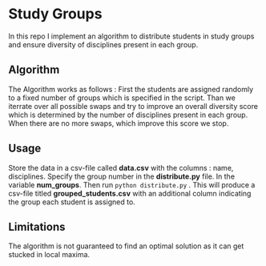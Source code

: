 # Study Groups

In this repo I implement an algorithm to distribute students in study groups and ensure diversity of disciplines present in each group.

## Algorithm 

The Algorithm works as follows : First the students are assigned randomly to a fixed number of groups which is specified in the script. Than we iterrate over all possible swaps and try to improve an overall diversity score which is determined by the number of disciplines present in each group. When there are no more swaps, which improve this score we stop.

## Usage 
Store the data in a csv-file called __data.csv__ with the columns : name, disciplines. Specify the group number in the __distribute.py__ file. In the variable __num_groups__. Then run  ``` python distribute.py ``` .
This will produce a csv-file titled __grouped_students.csv__ with an additional column indicating the group each student is assigned to.

## Limitations
The algorithm is not guaranteed to find an optimal solution as it can get stucked in local maxima.


